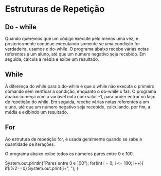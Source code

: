 # Estruturas de Repetição

## Do - while

Quando queremos que um código execute pelo menos uma vez, e posteriormente continue executando somente se uma condição for verdadeira, usamos o do-while.
O programa abaixo recebe várias notas referentes a um aluno, até que um número negativo seja recebido. Em seguida, calcula a média e exibe um resultado.

## While

A diferença do while para o do-while é que o while não executa o primeiro comando sem verificar a condição, enquanto o do-while o faz.
O programa abaixo começa com a variável nota com valor -1, para poder entrar no laço de repetição do while. Em seguida, recebe várias notas referentes a um aluno, até que um número negativo seja recebido, calculando, por fim, a média e exibindo um resultado.

## For

Ao estrutura de repetição for, é usada geralmente quando se sabe a quantidade de iterações.

O programa abaixo exibe todos os números pares entre 0 e 100.

System.out.println("Pares entre 0 e 100");
for(int i = 0; i <= 100; i++){
	  if(i%2==0)
	    System.out.print(i+", ");
}
